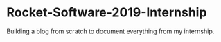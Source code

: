 # Rocket-Software-2019-Internship

Building a blog from scratch to document everything from my internship.

